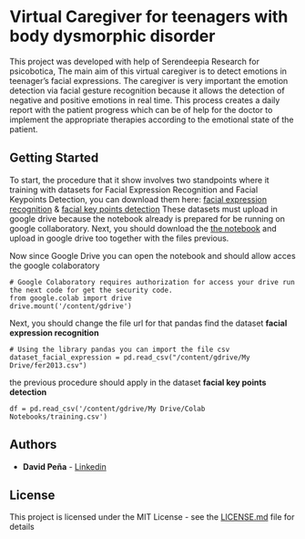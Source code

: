 # Virtual Caregiver for teenagers with body dysmorphic disorder

This project was developed with help of Serendeepia Research for psicobotica, The main aim of this virtual caregiver is to detect emotions in teenager’s facial expressions. The caregiver is very important the emotion detection via facial gesture recognition because it allows the detection of negative and positive emotions in real time. This process creates a daily report with the patient progress which can be of help for the doctor to implement the appropriate therapies according to the emotional state of the patient.

## Getting Started

To start, the procedure that it show involves two standpoints where it training with datasets for Facial Expression Recognition and Facial Keypoints Detection, you can download them here:
[facial expression recognition](https://www.kaggle.com/c/challenges-in-representation-learning-facial-expression-recognition-challenge/data) & [facial key points detection](https://www.kaggle.com/c/facial-keypoints-detection)
These datasets must upload in google drive because the notebook already is prepared for be running on google collaboratory. Next, you should download the  [the notebook](https://github.com/DavidIngx/FER_VirtualCaregiver/blob/master/VirtualCaregiver.ipynb) and upload in google drive too together with the files previous. 

Now since Google Drive you can open the notebook and should allow acces the google colaboratory 
```
# Google Colaboratory requires authorization for access your drive run the next code for get the security code.
from google.colab import drive
drive.mount('/content/gdrive')
```
Next, you should change the file url for that pandas find the dataset **facial expression recognition**
```
# Using the library pandas you can import the file csv
dataset_facial_expression = pd.read_csv("/content/gdrive/My Drive/fer2013.csv")
```
the previous procedure should apply in the dataset **facial key points detection**
```
df = pd.read_csv('/content/gdrive/My Drive/Colab Notebooks/training.csv')

```


## Authors

* **David Peña** - [Linkedin](https://www.linkedin.com/in/brian-david-pe%C3%B1a-morales-4629b3167/)

## License

This project is licensed under the MIT License - see the [LICENSE.md](https://github.com/DavidIngx/FER_VirtualCaregiver/blob/master/LICENSE) file for details

